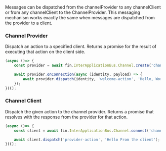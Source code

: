 Messages can be dispatched from the channelProvider to any channelClient or from any channelClient to the ChannelProvider. This messaging mechanism works exactly the same when messages are dispatched from the provider to a client.

### Channel Provider
Dispatch an action to a specified client. Returns a promise for the result of executing that action on the client side.

```js
(async ()=> {
    const provider = await fin.InterApplicationBus.Channel.create('channelName');

    await provider.onConnection(async (identity, payload) => {
        await provider.dispatch(identity, 'welcome-action', 'Hello, World!');
    });
})();
```

### Channel Client
Dispatch the given action to the channel provider. Returns a promise that resolves with the response from the provider for that action.

```js
(async ()=> {
    const client = await fin.InterApplicationBus.Channel.connect('channelName');

    await client.dispatch('provider-action', 'Hello From the client');
})();
```
